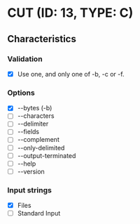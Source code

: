 # CUT (ID: 13, TYPE: C)

## Characteristics

### Validation
- [X] Use one, and only one of -b, -c or -f.

### Options
- [X] --bytes (-b)
- [ ] --characters
- [ ] --delimiter
- [ ] --fields
- [ ] --complement
- [ ] --only-delimited
- [ ] --output-terminated
- [ ] --help
- [ ] --version

### Input strings
- [X] Files
- [ ] Standard Input
